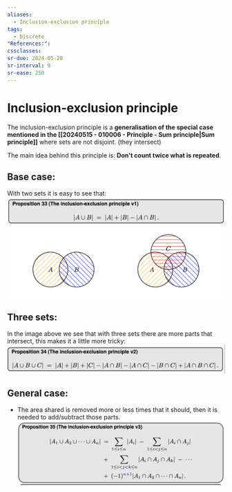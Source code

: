 ```yaml
---
aliases:
  - Inclusion-exclusion principle
tags:
  - Discrete
"References:": 
cssclasses: 
sr-due: 2024-05-28
sr-interval: 9
sr-ease: 250
---
```

# Inclusion-exclusion principle
The inclusion-exclusion principle is a **generalisation of the special case mentioned in the [[20240515 - 010006 - Principle - Sum principle|Sum principle]]** where sets are not disjoint. (they intersect)

The main idea behind this principle is: **Don't count twice what is repeated**. 

## Base case:
With two sets it is easy to see that:
![Pasted image 20240205122741](../99%20-%20Meta/0.%20Attachments/Pasted%20image%2020240205122741.png)

## Three sets:
In the image above we see that with three sets there are more parts that intersect, this makes it a little more tricky:
![Pasted image 20240205123251](../99%20-%20Meta/0.%20Attachments/Pasted%20image%2020240205123251.png)

## General case:
+ The area shared is removed more or less times that it should, then it is needed to add/subtract those parts. 
![Pasted image 20240205123235](../99%20-%20Meta/0.%20Attachments/Pasted%20image%2020240205123235.png)

